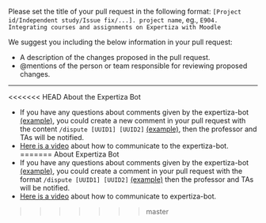 Please set the title of your pull request in the following format: `[Project id/Independent study/Issue fix/...]. project name`, eg., `E904. Integrating courses and assignments on Expertiza with Moodle`

We suggest you including the below information in your pull request:
- A description of the changes proposed in the pull request.
- @mentions of the person or team responsible for reviewing proposed changes.
---
<<<<<<< HEAD
About the Expertiza Bot
- If you have any questions about comments given by the expertiza-bot [(example)](https://github.com/expertiza/expertiza/pull/1877#issuecomment-762412918), you could create a new comment in your pull request with the content `/dispute [UUID1] [UUID2]` [(example)](https://github.com/expertiza/expertiza/pull/1877#issuecomment-762430057), then the professor and TAs will be notified.
- [Here is a video](https://tinyurl.com/internet-bots) about how to communicate to the expertiza-bot.
=======
About Expertiza Bot
- If you have any questions about comments given by the expertiza-bot [(example)](https://github.com/expertiza/expertiza/pull/1877#issuecomment-762412918), you could create a comment in your pull request with the format `/dispute [UUID1] [UUID2]` [(example)](https://github.com/expertiza/expertiza/pull/1877#issuecomment-762430057) then the professor and TAs will be notified.
- [Here is a video](https://tinyurl.com/internet-bots) about how to communicate to expertiza-bot.
>>>>>>> master
